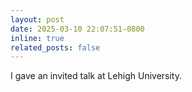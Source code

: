 ```yaml
---
layout: post
date: 2025-03-10 22:07:51-0800
inline: true
related_posts: false
---
```

I gave an invited talk at Lehigh University.